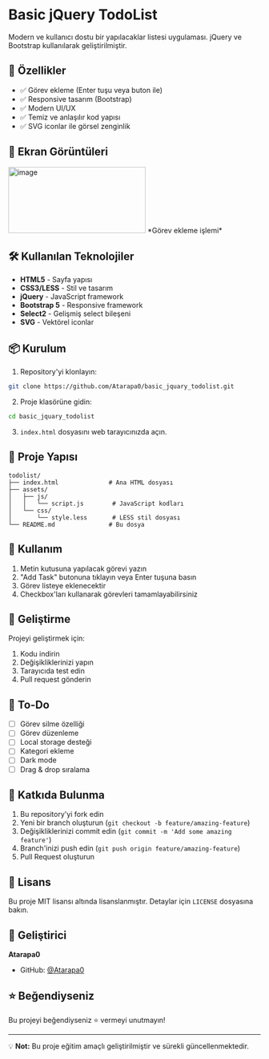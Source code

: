 # Basic jQuery TodoList

Modern ve kullanıcı dostu bir yapılacaklar listesi uygulaması. jQuery ve Bootstrap kullanılarak geliştirilmiştir.

## 🚀 Özellikler

- ✅ Görev ekleme (Enter tuşu veya buton ile)
- ✅ Responsive tasarım (Bootstrap)
- ✅ Modern UI/UX
- ✅ Temiz ve anlaşılır kod yapısı
- ✅ SVG iconlar ile görsel zenginlik

## 📸 Ekran Görüntüleri

<img width="274" height="132" alt="image" src="https://github.com/user-attachments/assets/782a1f03-4734-4c50-b374-89f193bfdd31" />
*Görev ekleme işlemi*

## 🛠️ Kullanılan Teknolojiler

- **HTML5** - Sayfa yapısı
- **CSS3/LESS** - Stil ve tasarım
- **jQuery** - JavaScript framework
- **Bootstrap 5** - Responsive framework
- **Select2** - Gelişmiş select bileşeni
- **SVG** - Vektörel iconlar

## 📦 Kurulum

1. Repository'yi klonlayın:
```bash
git clone https://github.com/Atarapa0/basic_jquary_todolist.git
```

2. Proje klasörüne gidin:
```bash
cd basic_jquary_todolist
```

3. `index.html` dosyasını web tarayıcınızda açın.

## 📁 Proje Yapısı

```
todolist/
├── index.html              # Ana HTML dosyası
├── assets/
│   ├── js/
│   │   └── script.js        # JavaScript kodları
│   └── css/
│       └── style.less       # LESS stil dosyası
└── README.md               # Bu dosya
```

## 🚀 Kullanım

1. Metin kutusuna yapılacak görevi yazın
2. "Add Task" butonuna tıklayın veya Enter tuşuna basın
3. Görev listeye eklenecektir
4. Checkbox'ları kullanarak görevleri tamamlayabilirsiniz

## 🔧 Geliştirme

Projeyi geliştirmek için:

1. Kodu indirin
2. Değişikliklerinizi yapın
3. Tarayıcıda test edin
4. Pull request gönderin

## 📝 To-Do

- [ ] Görev silme özelliği
- [ ] Görev düzenleme
- [ ] Local storage desteği
- [ ] Kategori ekleme
- [ ] Dark mode
- [ ] Drag & drop sıralama

## 🤝 Katkıda Bulunma

1. Bu repository'yi fork edin
2. Yeni bir branch oluşturun (`git checkout -b feature/amazing-feature`)
3. Değişikliklerinizi commit edin (`git commit -m 'Add some amazing feature'`)
4. Branch'inizi push edin (`git push origin feature/amazing-feature`)
5. Pull Request oluşturun

## 📄 Lisans

Bu proje MIT lisansı altında lisanslanmıştır. Detaylar için `LICENSE` dosyasına bakın.

## 👤 Geliştirici

**Atarapa0**
- GitHub: [@Atarapa0](https://github.com/Atarapa0)

## ⭐ Beğendiyseniz

Bu projeyi beğendiyseniz ⭐ vermeyi unutmayın!

---

💡 **Not:** Bu proje eğitim amaçlı geliştirilmiştir ve sürekli güncellenmektedir.

